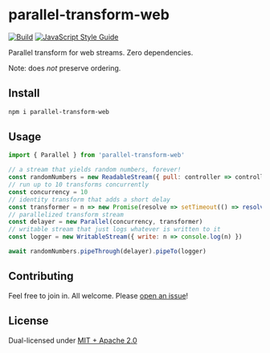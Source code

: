 # parallel-transform-web

[![Build](https://github.com/alanshaw/parallel-transform-web/actions/workflows/build.yml/badge.svg)](https://github.com/alanshaw/parallel-transform-web/actions/workflows/build.yml)
[![JavaScript Style Guide](https://img.shields.io/badge/code_style-standard-brightgreen.svg)](https://standardjs.com)

Parallel transform for web streams. Zero dependencies.

Note: does _not_ preserve ordering.

## Install

```sh
npm i parallel-transform-web
```

## Usage

```js
import { Parallel } from 'parallel-transform-web'

// a stream that yields random numbers, forever!
const randomNumbers = new ReadableStream({ pull: controller => controller.enqueue(Math.random() * 10) })
// run up to 10 transforms concurrently
const concurrency = 10
// identity transform that adds a short delay
const transformer = n => new Promise(resolve => setTimeout(() => resolve(n), n))
// parallelized transform stream
const delayer = new Parallel(concurrency, transformer)
// writable stream that just logs whatever is written to it
const logger = new WritableStream({ write: n => console.log(n) })

await randomNumbers.pipeThrough(delayer).pipeTo(logger)
```


## Contributing

Feel free to join in. All welcome. Please [open an issue](https://github.com/alanshaw/parallel-transform-web/issues)!

## License

Dual-licensed under [MIT + Apache 2.0](https://github.com/alanshaw/parallel-transform-web/blob/main/LICENSE.md)
